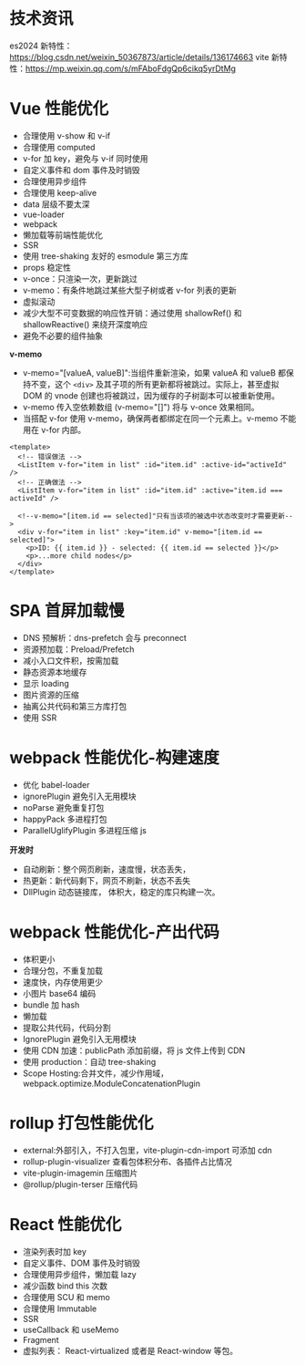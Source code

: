 # 技术资讯

es2024 新特性：https://blog.csdn.net/weixin_50367873/article/details/136174663
vite 新特性：https://mp.weixin.qq.com/s/mFAboFdgQp6cikq5yrDtMg

# Vue 性能优化

- 合理使用 v-show 和 v-if
- 合理使用 computed
- v-for 加 key，避免与 v-if 同时使用
- 自定义事件和 dom 事件及时销毁
- 合理使用异步组件
- 合理使用 keep-alive
- data 层级不要太深
- vue-loader
- webpack
- 懒加载等前端性能优化
- SSR
- 使用 tree-shaking 友好的 esmodule 第三方库
- props 稳定性
- v-once：只渲染一次，更新跳过
- v-memo：有条件地跳过某些大型子树或者 v-for 列表的更新
- 虚拟滚动
- 减少大型不可变数据的响应性开销：通过使用 shallowRef() 和 shallowReactive() 来绕开深度响应
- 避免不必要的组件抽象

**v-memo**

- v-memo="[valueA, valueB]":当组件重新渲染，如果 valueA 和 valueB 都保持不变，这个 `<div>` 及其子项的所有更新都将被跳过。实际上，甚至虚拟 DOM 的 vnode 创建也将被跳过，因为缓存的子树副本可以被重新使用。
- v-memo 传入空依赖数组 (v-memo="[]") 将与 v-once 效果相同。
- 当搭配 v-for 使用 v-memo，确保两者都绑定在同一个元素上。v-memo 不能用在 v-for 内部。

```vue
<template>
  <!-- 错误做法 -->
  <ListItem v-for="item in list" :id="item.id" :active-id="activeId" />
  <!-- 正确做法 -->
  <ListItem v-for="item in list" :id="item.id" :active="item.id === activeId" />

  <!--v-memo="[item.id == selected]"只有当该项的被选中状态改变时才需要更新-->
  <div v-for="item in list" :key="item.id" v-memo="[item.id == selected]">
    <p>ID: {{ item.id }} - selected: {{ item.id == selected }}</p>
    <p>...more child nodes</p>
  </div>
</template>
```

# SPA 首屏加载慢

- DNS 预解析：dns-prefetch 会与 preconnect
- 资源预加载：Preload/Prefetch
- 减小入口文件积，按需加载
- 静态资源本地缓存
- 显示 loading
- 图片资源的压缩
- 抽离公共代码和第三方库打包
- 使用 SSR

# webpack 性能优化-构建速度

- 优化 babel-loader
- ignorePlugin 避免引入无用模块
- noParse 避免重复打包
- happyPack 多进程打包
- ParallelUglifyPlugin 多进程压缩 js

**开发时**

- 自动刷新：整个网页刷新，速度慢，状态丢失，
- 热更新：新代码剩下，网页不刷新，状态不丢失
- DllPlugin 动态链接库， 体积大，稳定的库只构建一次。

# webpack 性能优化-产出代码

- 体积更小
- 合理分包，不重复加载
- 速度快，内存使用更少
- 小图片 base64 编码
- bundle 加 hash
- 懒加载
- 提取公共代码，代码分割
- IgnorePlugin 避免引入无用模块
- 使用 CDN 加速：publicPath 添加前缀，将 js 文件上传到 CDN
- 使用 production：自动 tree-shaking
- Scope Hosting:合并文件，减少作用域，webpack.optimize.ModuleConcatenationPlugin

# rollup 打包性能优化

- external:外部引入，不打入包里，vite-plugin-cdn-import 可添加 cdn
- rollup-plugin-visualizer 查看包体积分布、各插件占比情况
- vite-plugin-imagemin 压缩图片
- @rollup/plugin-terser 压缩代码

# React 性能优化

- 渲染列表时加 key
- 自定义事件、DOM 事件及时销毁
- 合理使用异步组件，懒加载 lazy
- 减少函数 bind this 次数
- 合理使用 SCU 和 memo
- 合理使用 Immutable
- SSR
- useCallback 和 useMemo
- Fragment
- 虚拟列表： React-virtualized 或者是 React-window 等包。
